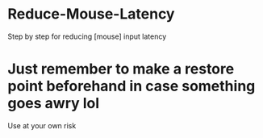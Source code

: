 # Reduce-Mouse-Latency
Step by step for reducing [mouse] input latency 

# Just remember to make a restore point beforehand in case something goes awry lol
Use at your own risk
